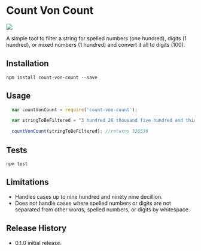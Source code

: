 Count Von Count
===============

![](https://upload.wikimedia.org/wikipedia/en/2/29/Count_von_Count_kneeling.png)

A simple tool to filter a string for spelled numbers (one hundred), digits (1 hundred), or mixed numbers (1 hundred) and convert it all to digits (100).

## Installation

  `npm install count-von-count --save`

## Usage
```javascript
  var countVonCount = require('count-von-count');

  var stringToBeFiltered = "3 hundred 26 thousand five hundred and thirty-6";

  countVonCount(stringToBeFiltered); //returns 326536
```

## Tests

  `npm test`

## Limitations

  * Handles cases up to nine hundred and ninety nine decillion.
  * Does not handle cases where spelled numbers or digits are not separated from other words, spelled numbers, or digits by whitespace. 

## Release History

  * 0.1.0 initial release. 

